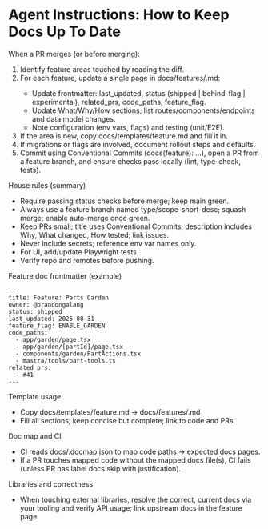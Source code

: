 # Agent Instructions: How to Keep Docs Up To Date

When a PR merges (or before merging):
1) Identify feature areas touched by reading the diff.
2) For each feature, update a single page in docs/features/<feature>.md:
   - Update frontmatter: last_updated, status (shipped | behind-flag | experimental), related_prs, code_paths, feature_flag.
   - Update What/Why/How sections; list routes/components/endpoints and data model changes.
   - Note configuration (env vars, flags) and testing (unit/E2E).
3) If the area is new, copy docs/templates/feature.md and fill it in.
4) If migrations or flags are involved, document rollout steps and defaults.
5) Commit using Conventional Commits (docs(feature): ...), open a PR from a feature branch, and ensure checks pass locally (lint, type-check, tests).

House rules (summary)
- Require passing status checks before merge; keep main green.
- Always use a feature branch named type/scope-short-desc; squash merge; enable auto-merge once green.
- Keep PRs small; title uses Conventional Commits; description includes Why, What changed, How tested; link issues.
- Never include secrets; reference env var names only.
- For UI, add/update Playwright tests.
- Verify repo and remotes before pushing.

Feature doc frontmatter (example)
```
---
title: Feature: Parts Garden
owner: @brandongalang
status: shipped
last_updated: 2025-08-31
feature_flag: ENABLE_GARDEN
code_paths:
  - app/garden/page.tsx
  - app/garden/[partId]/page.tsx
  - components/garden/PartActions.tsx
  - mastra/tools/part-tools.ts
related_prs:
  - #41
---
```

Template usage
- Copy docs/templates/feature.md → docs/features/<feature>.md
- Fill all sections; keep concise but complete; link to code and PRs.

Doc map and CI
- CI reads docs/.docmap.json to map code paths → expected docs pages.
- If a PR touches mapped code without the mapped docs file(s), CI fails (unless PR has label docs:skip with justification).

Libraries and correctness
- When touching external libraries, resolve the correct, current docs via your tooling and verify API usage; link upstream docs in the feature page.

